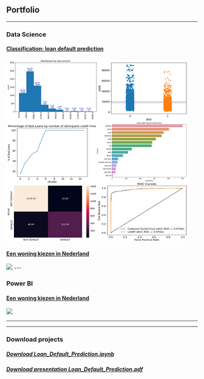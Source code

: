 ## Portfolio

---






### Data Science

#### [Classification: loan default prediction](/Loan_Default_Prediction)
<img src="images/LOAN_DEFAULT_PREDICRION.png"/>

#### [Een woning kiezen in Nederland](pdf/Loan_Default_Prediction.pdf)
<img src="images/dummy_thumbnail.jpg?raw=true"/>
---


### Power BI
#### [Een woning kiezen in Nederland](/pdf/sample_presentation.pdf)
<img src="images/dummy_thumbnail.jpg?raw=true"/>

---

---

### Download projects

##### <a href="/Loan_Default_Prediction.ipynb" download>Download Loan_Default_Prediction.ipynb</a>
##### <a href="pdf/Loan_Default_Prediction.pdf" download>Download presentation Loan_Default_Prediction.pdf</a>

